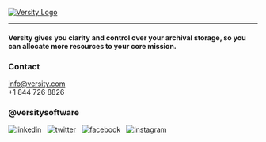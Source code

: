 
[![Versity Logo](https://www.versity.com/wp-content/themes/versity-theme/assets/img/svg/logo.svg#gh-light-mode-only)](https://versity.com)

***

#### Versity gives you clarity and control over your archival storage, so you can allocate more resources to your core mission.

### Contact 
info@versity.com <br />
+1 844 726 8826

### @versitysoftware 
[![linkedin](https://github.com/versity/versitygw/assets/50177554/591c109f-3206-45c9-9b7f-8882be8577c2)](https://www.linkedin.com/company/versity/) &nbsp; 
[![twitter](https://github.com/versity/versitygw/assets/50177554/670fc912-87c8-43f1-a4e0-377f5acc479d)](https://twitter.com/VersitySoftware) &nbsp;
[![facebook](https://github.com/versity/versitygw/assets/50177554/6734c42f-5581-45e8-ab0e-f099ff0fb469)](https://www.facebook.com/versitysoftware) &nbsp;
[![instagram](https://github.com/versity/versitygw/assets/50177554/d1951172-6455-4d4b-8779-12979b397dcd)](https://www.instagram.com/versitysoftware/) &nbsp;
